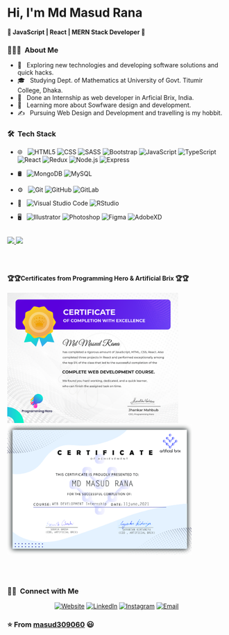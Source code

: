# Hi, I'm Md Masud Rana 
**🚀 JavaScript | React | MERN Stack Developer 🚀** 
<!-- ![](https://yata-apix-a9caea66-ad78-425f-aa08-e292558ebb65.lss.locawebcorp.com.br/b7c7dbff38ae4f419c94ce8d2254b9d9.png) -->

<h3> 👨🏻‍💻 &nbsp;About Me </h3>

- 🤔 &nbsp; Exploring new technologies and developing software solutions and quick hacks.
- 🎓 &nbsp; Studying Dept. of Mathematics at University of Govt. Titumir College, Dhaka.
- 💼 &nbsp; Done an Internship as web developer in Arficial Brix, India. 
- 🌱 &nbsp; Learning more about Sowfware design and development.
- ✍️ &nbsp; Pursuing Web Design and Development and travelling is my hobbit.

<h3> 🛠 &nbsp;Tech Stack </h3>

- 🌐 &nbsp;
  ![HTML5](https://img.shields.io/badge/-HTML5-333333?style=flat&logo=HTML5)
  ![CSS](https://img.shields.io/badge/-CSS-333333?style=flat&logo=CSS3&logoColor=1572B6)
  ![SASS](https://img.shields.io/badge/-SASS-333333?style=flat&logo=sass&logoColor=e84393)
  ![Bootstrap](https://img.shields.io/badge/-Bootstrap-333333?style=flat&logo=bootstrap&logoColor=563D7C)
  ![JavaScript](https://img.shields.io/badge/-JavaScript-333333?style=flat&logo=javascript)
  ![TypeScript](https://img.shields.io/badge/-TypeScript-333333?style=flat&logo=typescript)
  ![React](https://img.shields.io/badge/-React-333333?style=flat&logo=react) 
  ![Redux](https://img.shields.io/badge/-Redux-333333?style=flat&logo=redux&logoColor=3742fa)
  ![Node.js](https://img.shields.io/badge/-Node.js-333333?style=flat&logo=node.js)
  ![Express](https://img.shields.io/badge/-Express-333333?style=flat&logo=express)
  
 
- 🛢 &nbsp;
  ![MongoDB](https://img.shields.io/badge/-MongoDB-333333?style=flat&logo=mongodb)
  ![MySQL](https://img.shields.io/badge/-MySQL-333333?style=flat&logo=mysql&logoColor=3498db)
  
- ⚙️ &nbsp;
  ![Git](https://img.shields.io/badge/-Git-333333?style=flat&logo=git)
  ![GitHub](https://img.shields.io/badge/-GitHub-333333?style=flat&logo=github) 
  ![GitLab](https://img.shields.io/badge/-GitLab-333333?style=flat&logo=gitlab)
  
- 🔧 &nbsp;
  ![Visual Studio Code](https://img.shields.io/badge/-Visual%20Studio%20Code-333333?style=flat&logo=visual-studio-code&logoColor=007ACC)
  ![RStudio](https://img.shields.io/badge/-RStudio-333333?style=flat&logo=rstudio)
  
- 🖥 &nbsp; 
  ![Illustrator](https://img.shields.io/badge/-Illustrator-333333?style=flat&logo=adobe-illustrator)
  ![Photoshop](https://img.shields.io/badge/-Photoshop-333333?style=flat&logo=adobe-photoshop)
  ![Figma](https://img.shields.io/badge/-Figma-333333?style=flat&logo=figma)
  ![AdobeXD](https://img.shields.io/badge/-AdobeXD-333333?style=flat&logo=adobexd)

<br/>

<a href="https://github.com/masud309060">
  <img height="180em" src="https://github-readme-stats.vercel.app/api?username=masud309060&theme=buefy&show_icons=true" />
  <img height="180em" src="https://github-readme-stats.vercel.app/api/top-langs/?username=masud309060&theme=buefy&layout=compact" />
</a>

<br/> <br/> 

#### **🏆🏆Certificates from Programming Hero & Artificial Brix 🏆🏆**
<div>
      <img 
      src="https://raw.githubusercontent.com/masud309060/portfolio/main/src/images/resume/1-3042.png" 
      height="300"
      />
      <img 
          src="https://raw.githubusercontent.com/masud309060/portfolio/main/src/images/resume/masudrana_web.jpg" 
          height="300"
      />
</div>


<br/> <br/> 

### 🤝🏻 &nbsp;Connect with Me 
<p align="center">
<a href="https://portfolio-of-md-masud-rana.netlify.app/" target="_blank" rel="noopener"><img alt="Website" src="https://img.shields.io/website?color=blue&label=Website&logo=google-chrome&style=flat-square&up_message=MD%20MASUD%20RANA&url=https%3A%2F%2Fportfolio-of-md-masud-rana.netlify.app%2F"></a>
<a href="https://www.linkedin.com/in/masud309060/" target="_blank" rel="noopener"><img alt="LinkedIn" src="https://img.shields.io/badge/LinkedIn-masud309060-blue?style=flat-square&logo=linkedin"></a>
<a href="https://www.instagram.com/masud309060/" target="_blank" rel="noopener"><img alt="Instagram" src="https://img.shields.io/badge/Instagram-masud309060__-blue?style=flat-square&logo=instagram"></a>
<a href="mailto:masud309060@gmail.com" target="_blank" rel="noopener"><img alt="Email" src="https://img.shields.io/badge/Email-masud309060@gmail.com-blue?style=flat-square&logo=gmail"></a>
</p>

### ⭐️ From [masud309060](https://github.com/masud309060) 😃 
